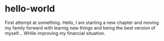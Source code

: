 # hello-world
First attempt at something.
Hello, I am starting a new chapter and moving my family forward with learnig new things and being the best version of myself... WHile improving my financial situation.

